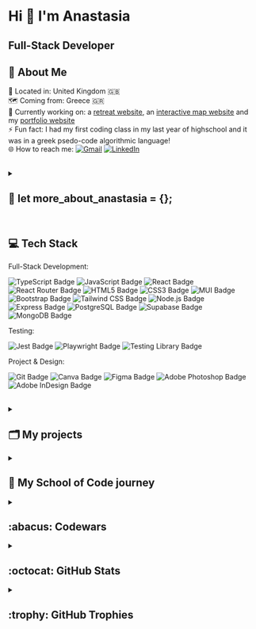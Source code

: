 Hi 👋 I'm Anastasia 
================================

Full-Stack Developer
--------------------------------

## 💫 About Me
📌 Located in: United Kingdom :uk: <br>
🗺️ Coming from: Greece :greece: <br>
🔭 Currently working on: a <a href="https://github.com/AnastasiaAdamoudi/LifeGoats">retreat website</a>, an <a href="https://github.com/AnastasiaAdamoudi/InteractiveMap">interactive map website</a> and my <a href="https://github.com/AnastasiaAdamoudi/PortfolioWebsite">portfolio website</a> <br>
⚡ Fun fact: I had my first coding class in my last year of highschool and it was in a greek psedo-code algorithmic language! <br>
🌐 How to reach me:
    [![Gmail](https://img.shields.io/badge/Gmail-EA4335?logo=gmail&logoColor=fff&style=flat)](mailto:anastasiaadamoudi@gmail.com)
    [![LinkedIn](https://img.shields.io/badge/LinkedIn-%230077B5.svg?logo=linkedin&logoColor=white)](https://linkedin.com/in/anastasiaadamoudi89)
    <!--[![Instagram](https://img.shields.io/badge/Instagram-%23E4405F.svg?logo=Instagram&logoColor=white)](https://instagram.com/anastasia.ad.m31)-->
    
<br>

<details>
  <summary>
	<h2>📜 let more_about_anastasia = {};</h2>
  </summary>

```javascript
more_about_anastasia = {
  studies: [  "BSc Mathematics from the University of Ioannina"  ],
  work_experience: [
		    {
		      job: "trainee full-stack developer at School of Code",
		      date: "March 2023 - July 2023",
		     },
		    {
		      job: "domiciliary carer",
		      date: "March 2016 until I land a job in tech"
		     },
		    {
		      job: "Mathematics private tutor",
		      date: "before coming to the UK to be a carer"
		     }
		    ],
  volunteering: [
		  {
   		    event: "Chelmsford Science Festival",
   		    date: "October 2023",
		    description: "volunteered as STEM ambassador to coordinate coding activities for children"
 		   },
		  {
    		    event: "Chelmsford Do and Discover",
    		    date: "June 2023",
   		    description: "volunteered with Southend Tech to introduce frontend development to children"
 		   },
		  {
 		    event: "Open House Thessaloniki",
  		    date: "annual event 2013-2022",
  		    description: "tour guide, group coordinator, member of the organising committee specialising in designing walking tours"
		   }
		],
  skills: [  "teamwork",
             "user-centred approach",
             "adaptability"  ],
  characteristics: [  "creative",
                      "organised",
                      "analytical mind"  ],
  goals: [  "keep creating",
            "keep learning",
            "helping others"  ]
		      
}
```
</details>

<br>

## 💻 Tech Stack

Full-Stack Development: 

<p>
	
![TypeScript Badge](https://img.shields.io/badge/TypeScript-3178C6?logo=typescript&logoColor=fff&style=flat)
![JavaScript Badge](https://img.shields.io/badge/JavaScript-F7DF1E?logo=javascript&logoColor=000&style=flat)
![React Badge](https://img.shields.io/badge/React-61DAFB?logo=react&logoColor=000&style=flat)
![React Router Badge](https://img.shields.io/badge/React%20Router-CA4245?logo=reactrouter&logoColor=fff&style=flat)
![HTML5 Badge](https://img.shields.io/badge/HTML5-E34F26?logo=html5&logoColor=fff&style=flat)
![CSS3 Badge](https://img.shields.io/badge/CSS3-1572B6?logo=css3&logoColor=fff&style=flat)
![MUI Badge](https://img.shields.io/badge/MUI-007FFF?logo=mui&logoColor=fff&style=flat)
![Bootstrap Badge](https://img.shields.io/badge/Bootstrap-7952B3?logo=bootstrap&logoColor=fff&style=flat)
![Tailwind CSS Badge](https://img.shields.io/badge/Tailwind%20CSS-06B6D4?logo=tailwindcss&logoColor=fff&style=flat)
![Node.js Badge](https://img.shields.io/badge/Node.js-393?logo=nodedotjs&logoColor=fff&style=flat)
![Express Badge](https://img.shields.io/badge/Express-000?logo=express&logoColor=fff&style=flat)
![PostgreSQL Badge](https://img.shields.io/badge/PostgreSQL-4169E1?logo=postgresql&logoColor=fff&style=flat)
![Supabase Badge](https://img.shields.io/badge/Supabase-3FCF8E?logo=supabase&logoColor=fff&style=flat)
![MongoDB Badge](https://img.shields.io/badge/MongoDB-47A248?logo=mongodb&logoColor=fff&style=flat)
	
</p>

Testing:

<p>
	
![Jest Badge](https://img.shields.io/badge/Jest-C21325?logo=jest&logoColor=fff&style=flat)
![Playwright Badge](https://img.shields.io/badge/Playwright-2EAD33?logo=playwright&logoColor=fff&style=flat)
![Testing Library Badge](https://img.shields.io/badge/Testing%20Library-E33332?logo=testinglibrary&logoColor=fff&style=flat)
	
</p>

Project & Design: 

<p>
	
![Git Badge](https://img.shields.io/badge/Git-F05032?logo=git&logoColor=fff&style=flat)
![Canva Badge](https://img.shields.io/badge/Canva-00C4CC?logo=canva&logoColor=fff&style=flat)
![Figma Badge](https://img.shields.io/badge/Figma-F24E1E?logo=figma&logoColor=fff&style=flat)
![Adobe Photoshop Badge](https://img.shields.io/badge/Adobe%20Photoshop-31A8FF?logo=adobephotoshop&logoColor=fff&style=flat)
![Adobe InDesign Badge](https://img.shields.io/badge/Adobe%20InDesign-F36?logo=adobeindesign&logoColor=fff&style=flat)
	
</p>

<br>

<details>
	
<summary> 
	<h2>🗂️ My projects</h2>
</summary>

### 🐐 Life Goats

* ***Links***: [Code](https://github.com/AnastasiaAdamoudi/LifeGoats)

* ***Technologies***: React &bull; TailwindCSS &bull; Node.js

* ***Status***: in progress 🚧

<br>

### ✨ Shift Magic</h3>

 * ***Links***: [Code](https://github.com/AnastasiaAdamoudi/ShiftMagic)

 * ***Technologies***: React &bull; React Router &bull; TailwindCSS &bull; Node.js &bull; Express.js &bull; MongoDB

 * ***Status***: in progress 🚧

<br>

### ✦ onni.

 * ***Links***: [Website](https://onni.vercel.app/)  &bull; [Code](https://github.com/AnastasiaAdamoudi/onni.-PeriodAppForTeens)
 * ***Technologies***: Node.js &bull; Express.js &bull; MongoDB &bull; Passage by 1password &bull; EJS &bull; HTML &bull; CSS &bull; Bootstrap &bull; Vercel
 * ***Status***: MVP complete ✅, roadmap in progress 🚧

<br>

### 🌺 Garden Genie

 * ***Links***: [Website](https://garden-genie.netlify.app/)  &bull; [Frontend code](https://github.com/AnastasiaAdamoudi/M.A.S.H.E.D_Garden_Genie)  &bull; [Backend code](https://github.com/AnastasiaAdamoudi/GardenGenieBackend)
 * ***Technologies***: React &bull; React Router &bull; Bootstrap &bull; CSS &bull; Node.js &bull; Express.js &bull; MongoDB &bull; Testing Library  &bull; Netlify &bull; Render
 * ***Status***: complete ✅

<br>

### 🧰 Bootcampers Treasure Chest

 * ***Links***: [Website](https://anastasiaadamoudi.github.io/BootcampersTreasureChest/)  &bull; [Code](https://github.com/AnastasiaAdamoudi/BootcampersTreasureChest)
 * ***Technologies***: React &bull; MaterialUI &bull; CSS &bull; GitHub Pages
 * ***Status***: complete ✅

<!--
| **Name**          | **Technologies** | **Links**                                                                                                  |
|---------------|--------------|--------------------------------------------------------------------------------------------------------|
| *Garden Genie*  |  React, React Router, Bootstrap, CSS, Node.js, Express.js, MongoDB, React Testing Library, Netlify, Render   | [Website](https://garden-genie.netlify.app/)  &bull; [Frontend code](https://github.com/AnastasiaAdamoudi/M.A.S.H.E.D_Garden_Genie)  &bull; [Backend code](https://github.com/AnastasiaAdamoudi/GardenGenieBackend)  |
| *Bootcampers Treasure Chest*  |  React, MaterialUI, CSS, GitHub Pages   | [Website](https://anastasiaadamoudi.github.io/BootcampersTreasureChest/)  &bull; [Frontend code](https://github.com/AnastasiaAdamoudi/BootcampersTreasureChest) |
| *Explore the World*  |  React, MaterialUI, CSS, GitHub Pages   | [Website](https://anastasiaadamoudi.github.io/ExploreTheWorld/)  &bull; [Frontend code](https://github.com/AnastasiaAdamoudi/ExploreTheWorld) |
| *To-Do List*  |  React, CSS, Node.js, Express.js, MongoDB   | [Frontend and backend code](https://github.com/AnastasiaAdamoudi/ToDoList-MERNstack) |
-->

</details>

<details>
  <summary>
    <h2>🚀 My School of Code journey </h2>
  </summary>
    
- __Week 1:__ <a href="https://github.com/AnastasiaAdamoudi/RockPaperScissorsJavaScript">`Rock Paper Scissors game`</a>🔗 ➜ JavaScript fundamentals
- __Week 2:__ <a href="https://github.com/AnastasiaAdamoudi/DictionaryAPI">`Dictionary search`</a>🔗 ➜ JavaScript event listeners and fetch from API
- __Week 3:__ <a href="https://github.com/AnastasiaAdamoudi/LandingPageDesign">`Design a landing page`</a>🔗 ➜ Fundamentals of UI/UX
- __Week 4:__ <a href="https://github.com/AnastasiaAdamoudi/PlaywrightTesting">`Playwright Testing`</a>🔗 ➜ Introduction to testing with Jest and playwright & <a href="https://github.com/AnastasiaAdamoudi/MakeYourOwnCodewars">`Make your own Codewars kata`</a>🔗 ➜ Create a Codewars kata with JavaScript and test it 
- __Week 5:__ <a href="https://github.com/AnastasiaAdamoudi/ToDoListReactFrontend">`React To-Do List`</a>🔗 ➜ Introduction to React
- __Week 6:__ <a href="https://github.com/AnastasiaAdamoudi/ReactTestingLibrary">`React Testing Library`</a>🔗 ➜ Testing in React & <a href="https://github.com/AnastasiaAdamoudi/WeatherApp-ReactAPI">`React Weather App`</a>🔗 ➜ Fetching from API with React
- __Week 7:__ <a href="https://github.com/AnastasiaAdamoudi/BootcampersTreasureChest">`Bootcampers Treasure Chest`</a>🔗 ➜ Frontend team project
- __Week 8:__ <a href="https://github.com/AnastasiaAdamoudi/ExploreTheWorld">`Explore the World`</a>🔗 ➜ Revising and applying the material covered up until now with a frontend project
- __Week 9:__ <a href="https://github.com/AnastasiaAdamoudi/RecipesDisplayBackend">`Recipes Display`</a>🔗 ➜ Introduction to creating a backend for JavaScript frontend 
- __Week 10:__ <a href="https://github.com/SchoolOfCode/BookDatabase">`Book database`</a>🔗 ➜ Using Express and PostgreSQL to create and edit a database
- __Week 11:__ <a href="https://github.com/AnastasiaAdamoudi/AuthorisationAuthentication-Supabase">`Authorisation and Authentication`</a>🔗 ➜ Using Supabase & <a href="https://github.com/AnastasiaAdamoudi/WeatherApp-Typescript">`Weather App`</a>🔗 ➜ Fetching from API using TypeScript
- __Weeks 12-16:__ <a href="https://github.com/AnastasiaAdamoudi/M.A.S.H.E.D_Garden_Genie">`Garden Genie frontend`</a>🔗 & <a href="https://github.com/AnastasiaAdamoudi/GardenGenieBackend">`Garden Genie backend`</a>🔗 ➜ Full-stack team project
    
</details>

<details>
  <summary>
    <h2> :abacus: Codewars </h2>
  </summary>

![Codewars](https://github.r2v.ch/codewars?user=AnastasiaAdamoudi&theme=gradient_light)

</details>

<details>
  <summary>
    <h2> :octocat: GitHub Stats </h2>
  </summary>

  ![](https://github-readme-stats.vercel.app/api/top-langs/?username=AnastasiaAdamoudi&theme=dracula&show_icons=true&hide_border=false&layout=compact)  
  ![](https://github-readme-stats.vercel.app/api?username=AnastasiaAdamoudi&theme=dracula&show_icons=true)<br>
  [![](https://streak-stats.demolab.com/?user=AnastasiaAdamoudi&theme=dracula)](https://git.io/streak-stats)<br>
    
</details>

<details>
  <summary>
    <h2> :trophy: GitHub Trophies </h2>
  </summary>
  <a href="https://github.com/ryo-ma/github-profile-trophy"><img src="https://github-profile-trophy.vercel.app/?username=AnastasiaAdamoudi&layout=compact&theme=onedark&column=4&margin-w=15&margin-h=15" /></a>
	
</details>
